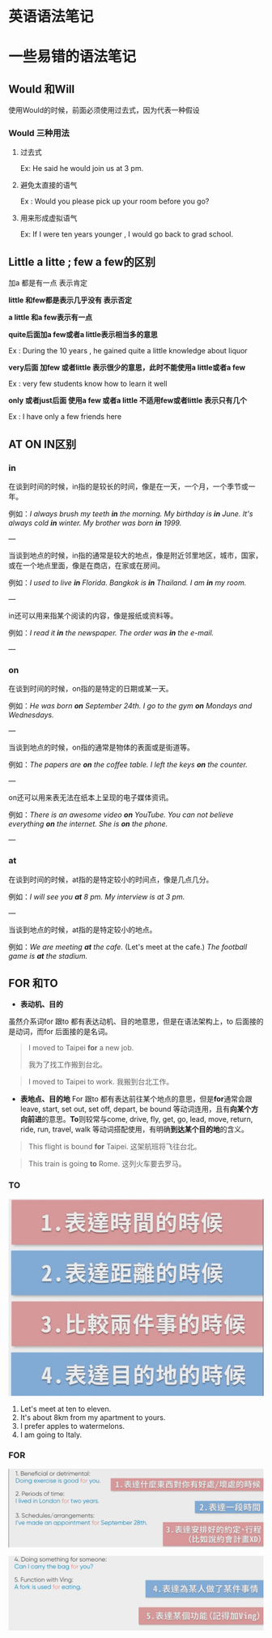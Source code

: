 # 英语语法笔记


<!--more-->

# 一些易错的语法笔记

## Would 和Will

使用Would的时候，前面必须使用过去式，因为代表一种假设 

### Would 三种用法

1. 过去式

   Ex: He said he would join us at 3 pm.

2. 避免太直接的语气

   Ex : Would you please pick up your room before you go?

3. 用来形成虚拟语气

   Ex: If I  were ten years younger , I would go back to grad school.

## Little a litte ; few a few的区别

加a 都是有一点 表示肯定

**little 和few都是表示几乎没有 表示否定**

**a little 和a few表示有一点**

**quite后面加a few或者a little表示相当多的意思**

Ex : During the 10 years , he gained quite a little knowledge about liquor

**very后面 加few 或者little 表示很少的意思，此时不能使用a little或者a few**

Ex : very few students know how to learn it well

**only 或者just后面 使用a few 或者a little 不适用few或者little  表示只有几个**

Ex : I have only a few friends here

## AT ON IN区别

### in

在谈到时间的时候，in指的是较长的时间，像是在一天，一个月，一个季节或一年。

例如：*I always brush my teeth **in** the morning.* 
 *My birthday is **in** June.* 
*It's always cold **in** winter.*
*My brother was born **in** 1999.*

—

当谈到地点的时候，in指的通常是较大的地点，像是附近邻里地区，城市，国家，或在一个地点里面，像是在商店，在家或在房间。

例如：*I used to live **in** Florida.* 
*Bangkok is **in** Thailand.*
*I am **in** my room.*

—

in还可以用来指某个阅读的内容，像是报纸或资料等。

例如：*I read it **in** the newspaper.*
*The order was **in** the e-mail.*

—

### on

在谈到时间的时候，on指的是特定的日期或某一天。

例如：*He was born **on** September 24th.* 
 *I go to the gym **on** Mondays and Wednesdays.*

—

当谈到地点的时候，on指的通常是物体的表面或是街道等。

例如：*The papers are **on** the coffee table.*
*I left the keys **on** the counter.*

—

on还可以用来表无法在纸本上呈现的电子媒体资讯。

例如：*There is an awesome video **on** YouTube.*
 *You can not believe everything **on** the internet.*
*She is **on** the phone.*

—

### at

在谈到时间的时候，at指的是特定较小的时间点，像是几点几分。

例如：*I will see you **at** 8 pm.*
*My interview is at 3 pm.* 

—

当谈到地点的时候，at指的是特定较小的地点。

例如：*We are meeting **at** the cafe.* (Let's meet at the cafe.)
*The football game is **at** the stadium.*

## FOR 和TO

- **表动机、目的**

虽然介系词for 跟to 都有表达动机、目的地意思，但是在语法架构上，to 后面接的是动词，而for 后面接的是名词。

> I moved to Taipei **for** a new job.
>
> 我为了找工作搬到台北。

> I moved to Taipei to work.
> 我搬到台北工作。

- **表地点、目的地**
  For 跟to 都有表达前往某个地点的意思，但是**for**通常会跟leave, start, set out, set off, depart, be bound 等动词连用，且有**向某个方向前进**的意思。**To**则较常与come, drive, fly, get, go, lead, move, return, ride, run, travel, walk 等动词搭配使用，有明确**到达某个目的地**的含义。

> This flight is bound **for** Taipei.
> 这架航班将飞往台北。

> This train is going **to** Rome.
> 这列火车要去罗马。

### TO

![image-20230209221044460](https://raw.githubusercontent.com/strutter0816/githubPngImags/main/img/202302092210598.png)

1. Let's meet at ten to eleven.
2. It's about 8km from my apartment to yours.
3. I prefer apples to watermelons.
4. I am going to Italy.

### FOR

![image-20230209221227812](https://raw.githubusercontent.com/strutter0816/githubPngImags/main/img/202302092212962.png)

![image-20230209221245663](https://raw.githubusercontent.com/strutter0816/githubPngImags/main/img/202302092212775.png)

